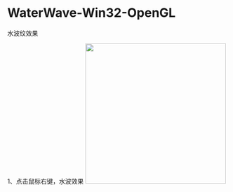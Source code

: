﻿# WaterWave-Win32-OpenGL
水波纹效果

1、点击鼠标右键，水波效果
<img src="https://raw.githubusercontent.com/bachelora/WaterWave-Win32-OpenGL/main/preview.gif" width="320">
